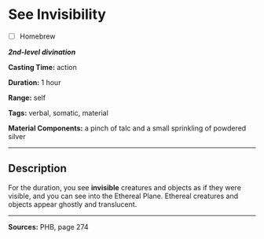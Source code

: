 # See Invisibility

- [ ] Homebrew

***2nd-level divination***

**Casting Time:** action

**Duration:** 1 hour

**Range:** self

**Tags:** verbal, somatic, material

**Material Components:** a pinch of talc and a small sprinkling of powdered silver

---

## Description
For the duration, you see **invisible** creatures and objects as if they were visible, and you can see into the Ethereal Plane.
Ethereal creatures and objects appear ghostly and translucent.

---

**Sources:** PHB, page 274

